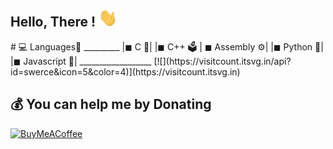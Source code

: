 <h2>Hello, There ! <img src="https://github.com/Parply/Parply/blob/master/.github/Hi.gif?raw=true" width="30px"> </h2>
# 💻 Languages👾
_________
|◼ C 📃|
|◼ C++ 🗳 |
◼ Assembly ⚙|
|◼ Python 🐍|
|◼ Javascript 📂|
__________________
[![](https://visitcount.itsvg.in/api?id=swerce&icon=5&color=4)](https://visitcount.itsvg.in)

  ## 💰 You can help me by Donating
  [![BuyMeACoffee](https://img.shields.io/badge/Buy%20Me%20a%20Coffee-ffdd00?style=for-the-badge&logo=buy-me-a-coffee&logoColor=black)](https://buymeacoffee.com/swerce) 

